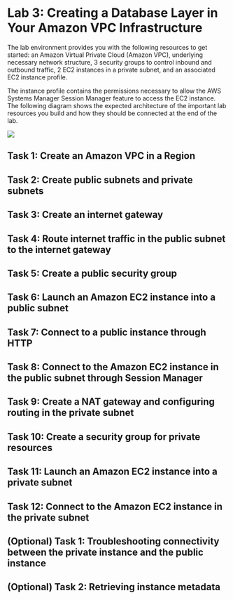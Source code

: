 # Lab 3: Creating a Database Layer in Your Amazon VPC Infrastructure

The lab environment provides you with the following resources to get started:
an Amazon Virtual Private Cloud (Amazon VPC),
underlying necessary network structure,
3 security groups to control inbound and outbound traffic,
2 EC2 instances in a private subnet,
and an associated EC2 instance profile.

The instance profile contains the permissions necessary to allow the AWS Systems Manager Session Manager feature to access the EC2 instance. 
The following diagram shows the expected architecture of the important lab resources you build and how they should be connected at the end of the lab. 

![](https://github.com/user-attachments/assets/bb7fb3bc-ceab-4e74-9c10-e7f65d3e55d6)

## Task 1: Create an Amazon VPC in a Region
## Task 2: Create public subnets and private subnets
## Task 3: Create an internet gateway
## Task 4: Route internet traffic in the public subnet to the internet gateway
## Task 5: Create a public security group
## Task 6: Launch an Amazon EC2 instance into a public subnet
## Task 7: Connect to a public instance through HTTP
## Task 8: Connect to the Amazon EC2 instance in the public subnet through Session Manager
## Task 9: Create a NAT gateway and configuring routing in the private subnet
## Task 10: Create a security group for private resources
## Task 11: Launch an Amazon EC2 instance into a private subnet
## Task 12: Connect to the Amazon EC2 instance in the private subnet
## (Optional) Task 1: Troubleshooting connectivity between the private instance and the public instance
## (Optional) Task 2: Retrieving instance metadata
